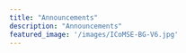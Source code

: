 ```yaml
---
title: "Announcements"
description: "Announcements"
featured_image: '/images/ICoMSE-BG-V6.jpg'
---
```


